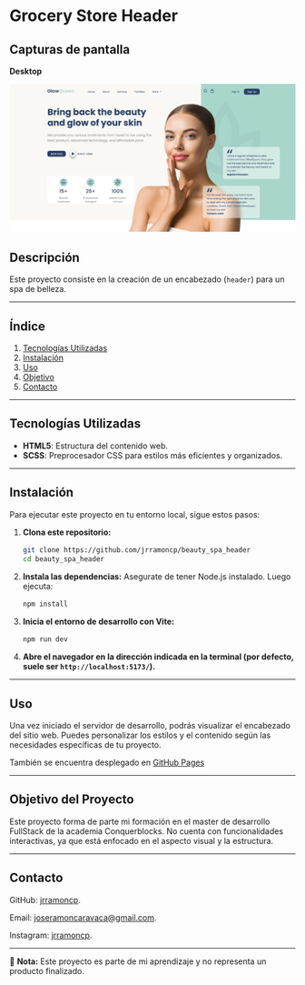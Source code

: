 # Grocery Store Header

## Capturas de pantalla

**Desktop**

![Captura de pantalla del proyecto](public/img/screenshots/screenshot.png)



## Descripción

Este proyecto consiste en la creación de un encabezado (`header`) para un spa de belleza.

---

## Índice

1. [Tecnologías Utilizadas](#tecnologías-utilizadas)
2. [Instalación](#instalación)
3. [Uso](#uso)
5. [Objetivo](#cobjetivo)
6. [Contacto](#contacto)

---

## Tecnologías Utilizadas

- **HTML5**: Estructura del contenido web.
- **SCSS**: Preprocesador CSS para estilos más eficientes y organizados.

---
## Instalación

Para ejecutar este proyecto en tu entorno local, sigue estos pasos:

1. **Clona este repositorio:**
   ```sh
   git clone https://github.com/jrramoncp/beauty_spa_header
   cd beauty_spa_header
   ```

2. **Instala las dependencias:**
Asegurate de tener Node.js instalado. Luego ejecuta:
   ```sh
   npm install
   ```

3. **Inicia el entorno de desarrollo con Vite:**
   ```sh
   npm run dev
   ```

4. **Abre el navegador en la dirección indicada en la terminal (por defecto, suele ser `http://localhost:5173/`).**

---

## Uso

Una vez iniciado el servidor de desarrollo, podrás visualizar el encabezado del sitio web. Puedes personalizar los estilos y el contenido según las necesidades específicas de tu proyecto.

También se encuentra desplegado en [GitHub Pages](https://jrramoncp.github.io/beauty_spa_header)

---

## Objetivo del Proyecto

Este proyecto forma de parte mi formación en el master de desarrollo FullStack de la academia Conquerblocks. No cuenta con funcionalidades interactivas, ya que está enfocado en el aspecto visual y la estructura. 

--- 

## Contacto

GitHub: [jrramoncp](https://github.com/jrramoncp).

Email: joseramoncaravaca@gmail.com.

Instagram: [jrramoncp](https://www.instagram.com/jrramoncp).


---

📌 **Nota:** Este proyecto es parte de mi aprendizaje y no representa un producto finalizado.